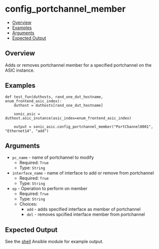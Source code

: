 # config_portchannel_member

- [Overview](#overview)
- [Examples](#examples)
- [Arguments](#arguments)
- [Expected Output](#expected-output)

## Overview
Adds or removes portchannel member for a specified portchannel on the ASIC instance.

## Examples
```
def test_fun(duthosts, rand_one_dut_hostname, enum_frontend_asic_index):
    duthost = duthosts[rand_one_dut_hostname]

    sonic_asic = duthost.asic_instance(asic_index=enum_frontend_asic_index)

    output = sonic_asic.config_portchannel_member("PortChannel0001", "Ethernet14", "add")
```

## Arguments
- `pc_name` - name of portchannel to modify
    - Required: `True`
    - Type: `String`
- `interface_name` - name of interface to add or remove from portchannel
    - Required: `True`
    - Type: `String`
- `op` - Operation to perform on member
    - Required: `True`
    - Type: `String`
    - Choices:
        - `add` - adds specified interface as member of portchannel
        - `del` - removes spcified interface member from portchannel

## Expected Output
See the [shell](../ansible_methods/shell.md#expected-output) Ansible module for example output.